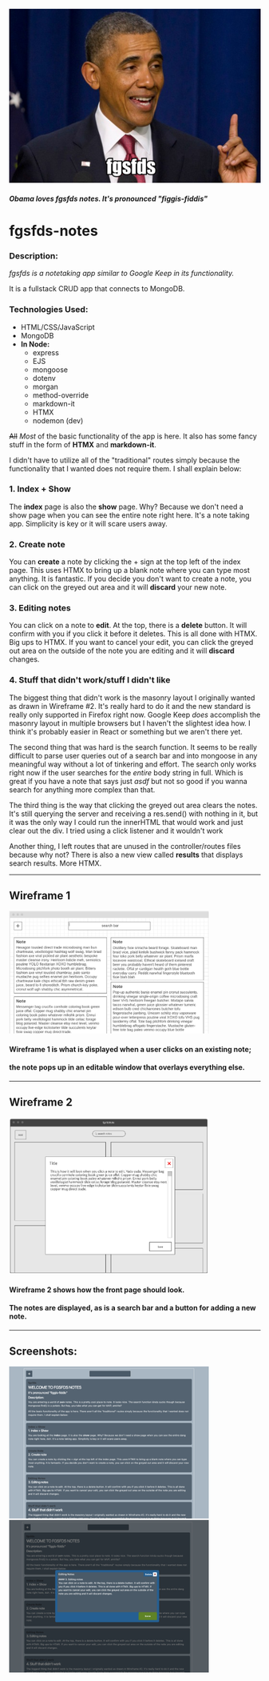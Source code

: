 ![obama](./img/obama.png)
##### Obama loves fgsfds notes. It's pronounced "figgis-fiddis"
# fgsfds-notes
### Description:
*fgsfds is a notetaking app similar to Google Keep in its functionality.*

It is a fullstack CRUD app that connects to MongoDB.

### Technologies Used:
- HTML/CSS/JavaScript
- MongoDB
- **In Node:**
    - express
    - EJS
    - mongoose
    - dotenv
    - morgan
    - method-override
    - markdown-it
    - HTMX
    - nodemon (dev)

~~All~~ *Most* of the basic functionality of the app is here. It also has some fancy stuff in the form of **HTMX** and **markdown-it**.

I didn't have to utilize all of the "traditional" routes simply because the functionality that I wanted does not require them. I shall explain below:

### 1. Index + Show
The **index** page is also the **show** page. Why?
Because we don't need a show page when you can see the entire note right here. It's a note taking app. Simplicity is key or it will scare users away.

### 2. Create note
You can **create** a note by clicking the + sign at the top left of the index page. This uses HTMX to bring up a blank note where you can type most anything. It is fantastic. If you decide you don't want to create a note, you can click on the greyed out area and it will **discard** your new note.

### 3. Editing notes
You can click on a note to **edit**. At the top, there is a **delete** button. It will confirm with you if you click it before it deletes. This is all done with HTMX. Big ups to HTMX. If you want to cancel your edit, you can click the greyed out area on the outside of the note you are editing and it will **discard** changes.

### 4. Stuff that didn't work/stuff I didn't like
The biggest thing that didn't work is the masonry layout I originally wanted as drawn in Wireframe #2. It's really hard to do it and the new standard is really only supported in Firefox right now. Google Keep *does* accomplish the masonry layout in multiple browsers but I haven't the slightest idea how. I think it's probably easier in React or something but we aren't there yet.

The second thing that was hard is the search function. It seems to be really difficult to parse user queries out of a search bar and into mongoose in any meaningful way without a lot of tinkering and effort. The search only works right now if the user searches for the *entire* body string in full. Which is great if you have a note that says just *asdf* but not so good if you wanna search for anything more complex than that.

The third thing is the way that clicking the greyed out area clears the notes. It's still querying the server and receiving a res.send() with nothing in it, but it was the only way I could run the innerHTML that would work and just clear out the div. I tried using a click listener and it wouldn't work

Another thing, I left routes that are unused in the controller/routes files because why not? There is also a new view called **results** that displays search results. More HTMX.
  
---
## Wireframe 1  
<a href="./img/wireframe1.png"><img src="./img/wireframe1.png" alt="Wireframe1" width="400"></a>
<!-- ![wireframe1](./img/wireframe1.png)   -->
#### Wireframe 1 is what is displayed when a user clicks on an existing note;  
#### the note pops up in an editable window that overlays everything else.  
---
## Wireframe 2  
<a href="./img/wireframe2.png"><img src="./img/wireframe2.png" alt="Wireframe2" width="400"></a>
<!-- ![wireframe2](./img/wireframe2.png)   -->
#### Wireframe 2 shows how the front page should look.  
#### The notes are displayed, as is a search bar and a button for adding a new note.

---
## Screenshots:
<a href="./img/index.png"><img src="./img/index.png" alt="index" width="400"></a>
<a href="./img/editcreate.png"><img src="./img/editcreate.png" alt="editcreate" width="400"></a>






